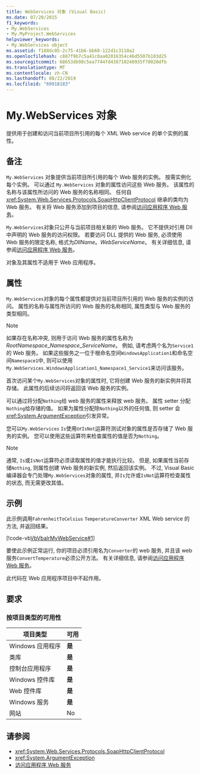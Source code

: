 ```yaml
---
title: WebServices 对象 (Visual Basic)
ms.date: 07/20/2015
f1_keywords:
- My.WebServices
- My.MyProject.WebServices
helpviewer_keywords:
- My.WebServices object
ms.assetid: f188dc05-2c75-41b6-bb68-122d1c3110a2
ms.openlocfilehash: c887f9b7c5a41c0aa02016354c46d5507b103d25
ms.sourcegitcommit: 68653db98c5ea7744fd438710248935f70020dfb
ms.translationtype: MT
ms.contentlocale: zh-CN
ms.lasthandoff: 08/22/2019
ms.locfileid: "69918183"
---
```

# <a name="mywebservices-object"></a>My.WebServices 对象
提供用于创建和访问当前项目所引用的每个 XML Web service 的单个实例的属性。  
  
## <a name="remarks"></a>备注  
 `My.WebServices` 对象提供当前项目所引用的每个 Web 服务的实例。 按需实例化每个实例。 可以通过 `My.WebServices` 对象的属性访问这些 Web 服务。 该属性的名称与该属性所访问的 Web 服务的名称相同。 任何自 <xref:System.Web.Services.Protocols.SoapHttpClientProtocol> 继承的类均为 Web 服务。 有关将 Web 服务添加到项目的信息, 请参阅[访问应用程序 Web 服务](../../../visual-basic/developing-apps/programming/accessing-application-web-services.md)。  
  
 `My.WebServices`对象只公开与当前项目相关联的 Web 服务。 它不提供对引用 Dll 中声明的 Web 服务的访问权限。 若要访问 DLL 提供的 Web 服务, 必须使用 Web 服务的限定名称, 格式为*DllName*。*WebServiceName*。 有关详细信息, 请参阅[访问应用程序 Web 服务](../../../visual-basic/developing-apps/programming/accessing-application-web-services.md)。  
  
 对象及其属性不适用于 Web 应用程序。  
  
## <a name="properties"></a>属性  
 `My.WebServices`对象的每个属性都提供对当前项目所引用的 Web 服务的实例的访问。 属性的名称与属性所访问的 Web 服务的名称相同, 属性类型与 Web 服务的类型相同。  
  
> [!NOTE]
> 如果存在名称冲突, 则用于访问 Web 服务的属性名称为*RootNamespace*_*Namespace*\_*ServiceName*。 例如, 请考虑两个名为`Service1`的 Web 服务。 如果这些服务之一位于根命名空间`WindowsApplication1`和命名空间`Namespace1`中, 则可以使用`My.WebServices.WindowsApplication1_Namespace1_Service1`来访问该服务。  
  
 首次访问某个`My.WebServices`对象的属性时, 它将创建 Web 服务的新实例并将其存储。 此属性的后续访问将返回该 Web 服务的实例。  
  
 可以通过将分配`Nothing`给 web 服务的属性来释放 web 服务。 属性 setter 分配`Nothing`给存储的值。 如果为属性分配除`Nothing`以外的任何值, 则 setter 会<xref:System.ArgumentException>引发异常。  
  
 您可以`My.WebServices` `Is`使用or`IsNot`运算符测试对象的属性是否存储了 Web 服务的实例。 您可以使用这些运算符来检查属性的值是否为`Nothing`。  
  
> [!NOTE]
> 通常, `Is`或`IsNot`运算符必须读取属性的值才能执行比较。 但是, 如果属性当前存储`Nothing`, 则属性创建 Web 服务的新实例, 然后返回该实例。 不过, Visual Basic 编译器会专门处理`My.WebServices`对象的属性, 并`Is`允许或`IsNot`运算符检查属性的状态, 而无需更改其值。  
  
## <a name="example"></a>示例  
 此示例调用`FahrenheitToCelsius` `TemperatureConverter` XML Web service 的方法, 并返回结果。  
  
 [!code-vb[VbVbalrMyWebService#1](~/samples/snippets/visualbasic/VS_Snippets_VBCSharp/VbVbalrMyWebService/VB/Form1.vb#1)]  
  
 要使此示例正常运行, 你的项目必须引用名为`Converter`的 web 服务, 并且该 web 服务`ConvertTemperature`必须公开方法。 有关详细信息, 请参阅[访问应用程序 Web 服务](../../../visual-basic/developing-apps/programming/accessing-application-web-services.md)。  
  
 此代码在 Web 应用程序项目中不起作用。  
  
## <a name="requirements"></a>要求  
  
### <a name="availability-by-project-type"></a>按项目类型的可用性  
  
|项目类型|可用|  
|---|---|  
|Windows 应用程序|**是**|  
|类库|**是**|  
|控制台应用程序|**是**|  
|Windows 控件库|**是**|  
|Web 控件库|**是**|  
|Windows 服务|**是**|  
|网站|No|  
  
## <a name="see-also"></a>请参阅

- <xref:System.Web.Services.Protocols.SoapHttpClientProtocol>
- <xref:System.ArgumentException>
- [访问应用程序 Web 服务](../../../visual-basic/developing-apps/programming/accessing-application-web-services.md)
